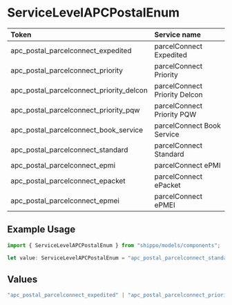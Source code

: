 # ServiceLevelAPCPostalEnum

|Token | Service name|
|:---|:---|
| apc_postal_parcelconnect_expedited | parcelConnect Expedited|
| apc_postal_parcelconnect_priority | parcelConnect Priority|
| apc_postal_parcelconnect_priority_delcon | parcelConnect Priority Delcon|
| apc_postal_parcelconnect_priority_pqw | parcelConnect Priority PQW|
| apc_postal_parcelconnect_book_service | parcelConnect Book Service|
| apc_postal_parcelconnect_standard | parcelConnect Standard|
| apc_postal_parcelconnect_epmi | parcelConnect ePMI|
| apc_postal_parcelconnect_epacket | parcelConnect ePacket|
| apc_postal_parcelconnect_epmei | parcelConnect ePMEI|


## Example Usage

```typescript
import { ServiceLevelAPCPostalEnum } from "shippo/models/components";

let value: ServiceLevelAPCPostalEnum = "apc_postal_parcelconnect_standard";
```

## Values

```typescript
"apc_postal_parcelconnect_expedited" | "apc_postal_parcelconnect_priority" | "apc_postal_parcelconnect_priority_delcon" | "apc_postal_parcelconnect_priority_pqw" | "apc_postal_parcelconnect_book_service" | "apc_postal_parcelconnect_standard" | "apc_postal_parcelconnect_epmi" | "apc_postal_parcelconnect_epacket" | "apc_postal_parcelconnect_epmei"
```